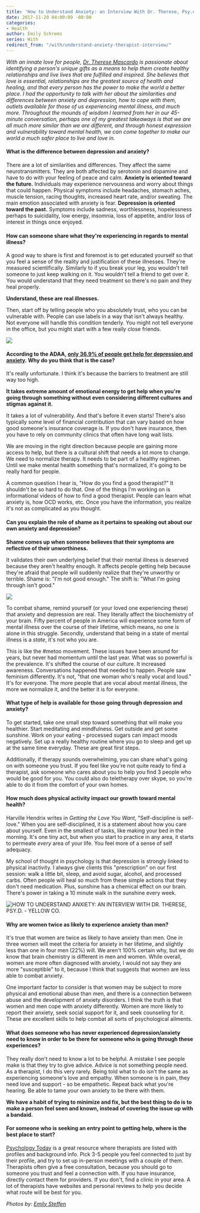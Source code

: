 ```yaml
---
title: 'How to Understand Anxiety: an Interview With Dr. Therese, Psy.d.'
date: 2017-11-20 04:00:09 -08:00
categories:
- Health
author: Emily Schrems
series: With
redirect_from: "/with/understand-anxiety-therapist-interview/"
---
```


_With an innate love for people, [Dr. Therese Mascardo](http://drtherese.com/) is passionate about identifying a person's unique gifts as a means to help them create healthy relationships and live lives that are fulfilled and inspired. She believes that love is essential, relationships are the greatest source of health and healing, and that every person has the power to make the world a better place. I had the opportunity to talk with her about the similarities and differences between anxiety and depression, how to cope with them, outlets available for those of us experiencing mental illness, and much more. Throughout the mounds of wisdom I learned from her in our 45-minute conversation, perhaps one of my greatest takeaways is that we are all much more similar than we are different, and through honest expression and vulnerability toward mental health, we can come together to make our world a much safer place to live and love in._

#### **What is the difference between depression and anxiety?**

There are a lot of similarities and differences. They affect the same neurotransmitters. They are both affected by serotonin and dopamine and have to do with your feeling of peace and calm. **Anxiety is oriented toward the future.** Individuals may experience nervousness and worry about things that could happen. Physical symptoms include headaches, stomach aches, muscle tension, racing thoughts, increased heart rate, and/or sweating. The main emotion associated with anxiety is fear. **Depression is oriented toward the past.** Symptoms include sadness, worthlessness, hopelessness perhaps to suicidality, low energy, insomnia, loss of appetite, and/or loss of interest in things once enjoyed.

#### **How can someone share what they're experiencing in regards to mental illness?**

A good way to share is first and foremost is to get educated yourself so that you feel a sense of the reality and justification of these illnesses. They're measured scientifically. Similarly to if you break your leg, you wouldn't tell someone to just keep walking on it. You wouldn't tell a friend to get over it. You would understand that they need treatment so there's no pain and they heal properly.

**Understand, these are real illnesses.**

Then, start off by telling people who you absolutely trust, who you can be vulnerable with. People can use labels in a way that isn't always healthy. Not everyone will handle this condition tenderly. You might not tell everyone in the office, but you might start with a few really close friends.

![](https://yellow-blog-images.imgix.net/2017/11/image2.jpg)

#### **According to the ADAA, [only 36.9% of people get help for depression and anxiety](https://adaa.org/about-adaa/press-room/facts-statistics). Why do you think that is the case?**

It's really unfortunate. I think it's because the barriers to treatment are still way too high.

**It takes extreme amount of emotional energy to get help when you're going through something without even considering different cultures and stigmas against it.**

It takes a lot of vulnerability. And that's before it even starts! There's also typically some level of financial contribution that can vary based on how good someone's insurance coverage is. If you don't have insurance, then you have to rely on community clinics that often have long wait lists.

We are moving in the right direction because people are gaining more access to help, but there is a cultural shift that needs a lot more to change. We need to normalize therapy. It needs to be part of a healthy regimen. Until we make mental health something that's normalized, it's going to be really hard for people.

A common question I hear is, "How do you find a good therapist?" It shouldn't be so hard to do that. One of the things I'm working on is informational videos of how to find a good therapist. People can learn what anxiety is, how OCD works, etc. Once you have the information, you realize it's not as complicated as you thought.

#### **Can you explain the role of shame as it pertains to speaking out about our own anxiety and depression?**

**Shame comes up when someone believes that their symptoms are reflective of their unworthiness.**

It validates their own underlying belief that their mental illness is deserved because they aren't healthy enough. It affects people getting help because they're afraid that people will suddenly realize that they're unworthy or terrible. Shame is: "I'm not good enough." The shift is: "What I'm going through isn't good."

![](https://yellow-blog-images.imgix.net/2017/11/image3-1.jpg)

To combat shame, remind yourself (or your loved one experiencing these) that anxiety and depression are real. They literally affect the biochemistry of your brain. Fifty percent of people in America will experience some form of mental illness over the course of their lifetime, which means, no one is alone in this struggle. Secondly, understand that being in a state of mental illness is a _state_, it's not who you are.

This is like the #metoo movement. These issues have been around for years, but never had momentum until the last year. What was so powerful is the prevalence. It's shifted the course of our culture. It increased awareness. Conversations happened that needed to happen. People saw feminism differently. It's not, "that one woman who's really vocal and loud." It's for everyone. The more people that are vocal about mental illness, the more we normalize it, and the better it is for everyone.

#### **What type of help is available for those going through depression and anxiety?**

To get started, take one small step toward something that will make you healthier. Start meditating and mindfulness. Get outside and get some sunshine. Work on your eating - processed sugars can impact moods negatively. Set up a really healthy routine where you go to sleep and get up at the same time everyday. These are great first steps.

Additionally, if therapy sounds overwhelming, you can share what's going on with someone you trust. If you feel like you're not quite ready to find a therapist, ask someone who cares about you to help you find 3 people who would be good for you. You could also do teletherapy over skype, so you're able to do it from the comfort of your own homes.

#### **How much does physical activity impact our growth toward mental health?**

Harville Hendrix writes in _Getting the Love You Want_, "Self-discipline is self-love." When you are self-disciplined, it is a statement about how you care about yourself. Even in the smallest of tasks, like making your bed in the morning. It's one tiny act, but when you start to practice in any area, it starts to permeate _every_ area of your life. You feel more of a sense of self adequacy.

My school of thought in psychology is that depression is strongly linked to physical inactivity. I always give clients this "prescription" on our first session: walk a little bit, sleep, and avoid sugar, alcohol, and processed carbs. Often people will heal so much from these simple actions that they don't need medication. Plus, sunshine has a chemical effect on our brain. There's power in taking a 10 minute walk in the sunshine every week.

![HOW TO UNDERSTAND ANXIETY: AN INTERVIEW WITH DR. THERESE, PSY.D. - YELLOW CO.](https://yellow-blog-images.imgix.net/2017/11/image4.jpg)

#### **Why are women twice as likely to experience anxiety than men?**

It's true that women are twice as likely to have anxiety than men. One in three women will meet the criteria for anxiety in her lifetime, and slightly less than one in four men (22%) will. We aren't 100% certain why, but we do know that brain chemistry is different in men and women. While overall, women are more often diagnosed with anxiety, I would not say they are more "susceptible" to it, because I think that suggests that women are less able to combat anxiety.

One important factor to consider is that women may be subject to more physical and emotional abuse than men, and there is a connection between abuse and the development of anxiety disorders. I think the truth is that women and men cope with anxiety differently. Women are more likely to report their anxiety, seek social support for it, and seek counseling for it. These are excellent skills to help combat all sorts of psychological ailments.

#### **What does someone who has never experienced depression/anxiety need to know in order to be there for someone who is going through these experiences?**

They really don't need to know a lot to be helpful. A mistake I see people make is that they try to give advice. Advice is not something people need. As a therapist, I do this very rarely. Being told what to do isn't the same as experiencing someone's love and empathy. When someone is in pain, they need love and support - so be empathetic. Repeat back what you're hearing. Be able to tame your own anxiety to be there with them.

**We have a habit of trying to minimize and fix, but the best thing to do is to make a person feel seen and known, instead of covering the issue up with a bandaid.**

#### **For someone who is seeking an entry point to getting help, where is the best place to start?**

[Psychology Today](https://www.psychologytoday.com/) is a great resource where therapists are listed with profiles and background info. Pick 3-5 people you feel connected to just by their profile, and try to set up in-person meetings with a couple of them. Therapists often give a free consultation, because you should go to someone you trust and feel a connection with. If you have insurance, directly contact them for providers. If you don't, find a clinic in your area. A lot of therapists have websites and personal reviews to help you decide what route will be best for you.

_Photos by: [Emily Steffen](https://www.instagram.com/EM.steffen/)_
